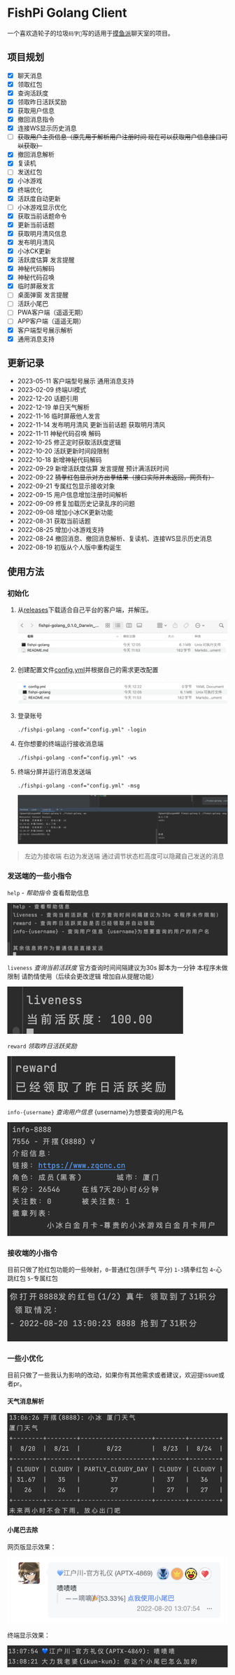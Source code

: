 # FishPi Golang Client

一个喜欢造轮子的垃圾`码字🐒`写的适用于[摸鱼派](https://fishpi.cn)聊天室的项目。

## 项目规划

   - [x] 聊天消息
   - [x] 领取红包
   - [x] 查询活跃度
   - [x] 领取昨日活跃奖励
   - [x] 获取用户信息
   - [x] 撤回消息指令
   - [x] 连接WS显示历史消息
   - [ ] ~~获取用户主页信息（原先用于解析用户注册时间 现在可以获取用户信息接口可以获取）~~
   - [x] 撤回消息解析
   - [x] 复读机
   - [ ] 发送红包
   - [x] 小冰游戏
   - [x] 终端优化
   - [x] 活跃度自动更新
   - [ ] 小冰游戏显示优化
   - [x] 获取当前话题命令
   - [x] 更新当前话题
   - [x] 获取明月清风信息
   - [x] 发布明月清风
   - [x] 小冰CK更新
   - [x] 活跃度估算 发言提醒
   - [x] 神秘代码解码
   - [x] 神秘代码召唤
   - [x] 临时屏蔽发言
   - [ ] 桌面弹窗 发言提醒
   - [ ] 活跃小尾巴
   - [ ] PWA客户端（遥遥无期）
   - [ ] APP客户端（遥遥无期）
   - [x] 客户端型号展示解析
   - [x] 通用消息支持

## 更新记录

   - 2023-05-11 客户端型号展示 通用消息支持
   - 2023-02-09 终端UI模式
   - 2022-12-20 话题引用
   - 2022-12-19 单日天气解析
   - 2022-11-16 临时屏蔽他人发言
   - 2022-11-14 发布明月清风 更新当前话题 获取明月清风
   - 2022-11-11 神秘代码召唤 解码
   - 2022-10-25 修正定时获取活跃度逻辑
   - 2022-10-20 活跃更新时间段限制
   - 2022-10-18 新增神秘代码解码
   - 2022-09-29 新增活跃度估算 发言提醒 预计满活跃时间
   - 2022-09-22 ~~猜拳红包显示对方出拳结果（接口实际并未返回，网页有）~~
   - 2022-09-21 专属红包显示接收对象
   - 2022-09-15 用户信息增加注册时间解析
   - 2022-09-09 修复加载历史记录乱序的问题
   - 2022-09-08 增加小冰CK更新功能
   - 2022-08-31 获取当前话题
   - 2022-08-25 增加小冰游戏支持
   - 2022-08-24 撤回消息、撤回消息解析、复读机、连接WS显示历史消息
   - 2022-08-19 初版从个人版中重构诞生

## 使用方法

### 初始化

1. 从[releases](https://github.com/fghwett/fishpi-golang/releases/)下载适合自己平台的客户端，并解压。

    ![1.png](docs/1.png)

2. 创建配置文件[config.yml](https://github.com/fghwett/fishpi-golang/raw/main/config.yml)并根据自己的需求更改配置

    ![2.png](docs/2.png)

3. 登录账号

   ```shell
   ./fishpi-golang -conf="config.yml" -login   
   ```

4. 在你想要的终端运行接收消息端

   ```shell
   ./fishpi-golang -conf="config.yml" -ws
   ```

5. 终端分屏并运行消息发送端

   ```shell
   ./fishpi-golang -conf="config.yml" -msg
   ```

   ![3.png](docs/3.png)

> 左边为接收端 右边为发送端 通过调节状态栏高度可以隐藏自己发送的消息

### 发送端的一些小指令

`help` - *帮助指令* 查看帮助信息

   ![4.png](docs/4.png)
   
`liveness` *查询当前活跃度* 官方查询时间间隔建议为30s 脚本为一分钟 本程序未做限制 请酌情使用（后续会更改逻辑 增加自从提醒功能）

   ![5.png](docs/5.png)

`reward` *领取昨日活跃奖励*

   ![6.png](docs/6.png)

`info-{username}` *查询用户信息* {username}为想要查询的用户名

   ![7.png](docs/7.png)
   
### 接收端的小指令

目前只做了抢红包功能的一些映射，`0`-普通红包(拼手气 平分) `1-3`猜拳红包 `4`-心跳红包 `5`-专属红包

   ![8.png](docs/8.png)

### 一些小优化

目前只做了一些我认为影响的改动，如果你有其他需求或者建议，欢迎提issue或者pr。

#### 天气消息解析

![9.png](docs/9.png)

#### 小尾巴去除

网页版显示效果：

   ![10.png](docs/10.png)

终端显示效果：

   ![11.png](docs/11.png)
   
